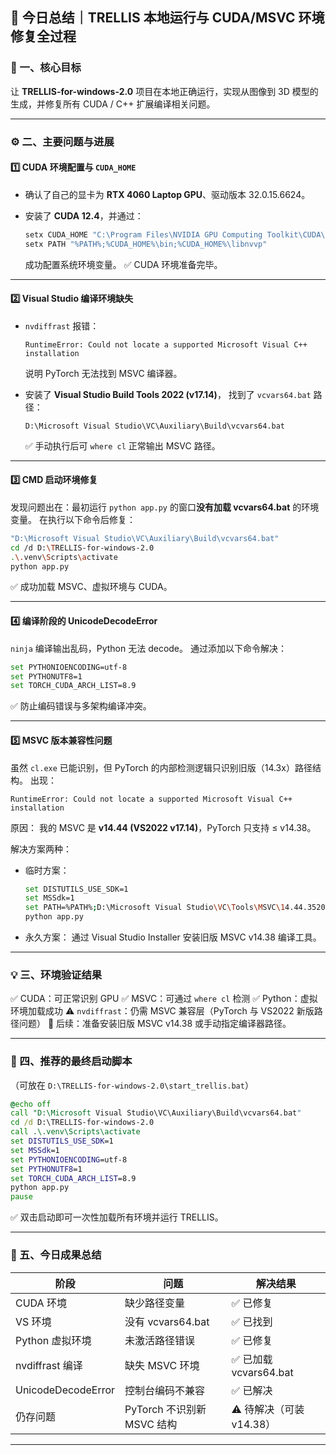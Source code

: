 
## 🧩 今日总结｜TRELLIS 本地运行与 CUDA/MSVC 环境修复全过程

### 🧱 一、核心目标

让 **TRELLIS-for-windows-2.0** 项目在本地正确运行，实现从图像到 3D 模型的生成，并修复所有 CUDA / C++ 扩展编译相关问题。

---

### ⚙️ 二、主要问题与进展

#### 1️⃣ CUDA 环境配置与 `CUDA_HOME`

* 确认了自己的显卡为 **RTX 4060 Laptop GPU**、驱动版本 32.0.15.6624。
* 安装了 **CUDA 12.4**，并通过：

  ```bash
  setx CUDA_HOME "C:\Program Files\NVIDIA GPU Computing Toolkit\CUDA\v12.4"
  setx PATH "%PATH%;%CUDA_HOME%\bin;%CUDA_HOME%\libnvvp"
  ```

  成功配置系统环境变量。
  ✅ CUDA 环境准备完毕。

---

#### 2️⃣ Visual Studio 编译环境缺失

* `nvdiffrast` 报错：

  ```
  RuntimeError: Could not locate a supported Microsoft Visual C++ installation
  ```

  说明 PyTorch 无法找到 MSVC 编译器。

* 安装了 **Visual Studio Build Tools 2022 (v17.14)**，
  找到了 `vcvars64.bat` 路径：

  ```
  D:\Microsoft Visual Studio\VC\Auxiliary\Build\vcvars64.bat
  ```

  ✅ 手动执行后可 `where cl` 正常输出 MSVC 路径。

---

#### 3️⃣ CMD 启动环境修复

发现问题出在：最初运行 `python app.py` 的窗口**没有加载 vcvars64.bat** 的环境变量。
在执行以下命令后修复：

```bash
"D:\Microsoft Visual Studio\VC\Auxiliary\Build\vcvars64.bat"
cd /d D:\TRELLIS-for-windows-2.0
.\.venv\Scripts\activate
python app.py
```

✅ 成功加载 MSVC、虚拟环境与 CUDA。

---

#### 4️⃣ 编译阶段的 UnicodeDecodeError

`ninja` 编译输出乱码，Python 无法 decode。
通过添加以下命令解决：

```bash
set PYTHONIOENCODING=utf-8
set PYTHONUTF8=1
set TORCH_CUDA_ARCH_LIST=8.9
```

✅ 防止编码错误与多架构编译冲突。

---

#### 5️⃣ MSVC 版本兼容性问题

虽然 `cl.exe` 已能识别，但 PyTorch 的内部检测逻辑只识别旧版（14.3x）路径结构。
出现：

```
RuntimeError: Could not locate a supported Microsoft Visual C++ installation
```

原因：
我的 MSVC 是 **v14.44 (VS2022 v17.14)**，PyTorch 只支持 ≤ v14.38。

解决方案两种：

* 临时方案：

  ```bash
  set DISTUTILS_USE_SDK=1
  set MSSdk=1
  set PATH=%PATH%;D:\Microsoft Visual Studio\VC\Tools\MSVC\14.44.35207\bin\Hostx64\x64
  python app.py
  ```
* 永久方案：
  通过 Visual Studio Installer 安装旧版 MSVC v14.38 编译工具。

---

### 💡 三、环境验证结果

✅ CUDA：可正常识别 GPU
✅ MSVC：可通过 `where cl` 检测
✅ Python：虚拟环境加载成功
⚠️ `nvdiffrast`：仍需 MSVC 兼容层（PyTorch 与 VS2022 新版路径问题）
💬 后续：准备安装旧版 MSVC v14.38 或手动指定编译器路径。

---

### 🔧 四、推荐的最终启动脚本

（可放在 `D:\TRELLIS-for-windows-2.0\start_trellis.bat`）

```bat
@echo off
call "D:\Microsoft Visual Studio\VC\Auxiliary\Build\vcvars64.bat"
cd /d D:\TRELLIS-for-windows-2.0
call .\.venv\Scripts\activate
set DISTUTILS_USE_SDK=1
set MSSdk=1
set PYTHONIOENCODING=utf-8
set PYTHONUTF8=1
set TORCH_CUDA_ARCH_LIST=8.9
python app.py
pause
```

✅ 双击启动即可一次性加载所有环境并运行 TRELLIS。

---

### 🚀 五、今日成果总结

| 阶段                 | 问题                   | 解决结果               |
| ------------------ | -------------------- | ------------------ |
| CUDA 环境            | 缺少路径变量               | ✅ 已修复              |
| VS 环境              | 没有 vcvars64.bat      | ✅ 已找到              |
| Python 虚拟环境        | 未激活路径错误              | ✅ 已修复              |
| nvdiffrast 编译      | 缺失 MSVC 环境           | ✅ 已加载 vcvars64.bat |
| UnicodeDecodeError | 控制台编码不兼容             | ✅ 已解决              |
| 仍存问题               | PyTorch 不识别新 MSVC 结构 | ⚠️ 待解决（可装 v14.38）  |

---

